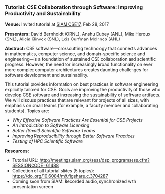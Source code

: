 ### Tutorial: CSE Collaboration through Software: Improving Productivity and Sustainability

**Venue:** Invited tutorial at [SIAM CSE17](https://www.siam.org/meetings/cse17/), Feb 28, 2017

**Presenters:**  David Bernholdt (ORNL), Anshu Dubey (ANL), Mike Heroux (SNL), Alicia Klinvex (SNL), Lois Curfman McInnes (ANL)

**Abstract:** CSE software—crosscutting technology that connects advances in mathematics, computer science, and domain-specific science and engineering—is a foundation of sustained CSE collaboration and scientific progress. However, the need for increasingly broad functionality on ever more complex computer architectures creates daunting challenges for software development and sustainability.

This tutorial provides information on best practices in software engineering explicitly tailored for CSE. Goals are improving the productivity of those who develop CSE software and increasing the sustainability of software artifacts. We will discuss practices that are relevant for projects of all sizes, with emphasis on small teams (for example, a faculty member and collaborating students).  Topics are:

- _Why Effective Software Practices Are Essential for CSE Projects_
- _An Introduction to Software Licensing_
- _Better (Small) Scientific Software Teams_
- _Improving Reproducibility through Better Software Practices_
- _Testing of HPC Scientific Software_

**Resources:**
- Tutorial URL: http://meetings.siam.org/sess/dsp_programsess.cfm?SESSIONCODE=61488
- Collection of all tutorial slides (5 topics): https://doi.org/10.6084/m9.figshare.c.3704287
- Coming soon from SIAM: Recorded audio, synchronized with presentation screen

<!---
Publish: yes
Categories: Planning, Reliability, Collaboration, Individual Productivity
Topics: improving productivity and sustainability, reproducibility, testing, continuous integration testing, licensing, strategies for more effective teams, personal kanban
Tags: tutorial
Level: 2
Prerequisites: defaults
Aggregate: subresource
--->
